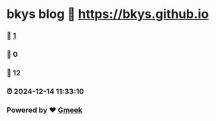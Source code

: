 # bkys blog :link: https://bkys.github.io 
### :page_facing_up: [1](https://bkys.github.io/tag.html) 
### :speech_balloon: 0 
### :hibiscus: 12 
### :alarm_clock: 2024-12-14 11:33:10 
### Powered by :heart: [Gmeek](https://github.com/Meekdai/Gmeek)
